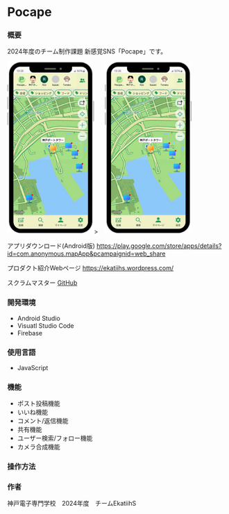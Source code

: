 # Pocape

### 概要
2024年度のチーム制作課題
新感覚SNS「Pocape」です。

<img width="200" alt="アプリ画像" src="https://github.com/KAZ02/Portfolio/blob/main/Team%20Works/4thGrade_Pocape/images/AppImage.jpeg">>&nbsp;&nbsp;&nbsp;
<img width="200" alt="アプリ概要" src="https://github.com/KAZ02/Portfolio/blob/main/Team%20Works/4thGrade_Pocape/images/AppImage.jpeg">


アプリダウンロード(Android版)
https://play.google.com/store/apps/details?id=com.anonymous.mapApp&pcampaignid=web_share

プロダクト紹介Webページ
<https://ekatiihs.wordpress.com/>

スクラムマスター [GitHub](https://github.com/KAZ02)

### 開発環境
- Android Studio
- Visuatl Studio Code
- Firebase

### 使用言語
- JavaScript

### 機能
- ポスト投稿機能
- いいね機能
- コメント/返信機能
- 共有機能
- ユーザー検索/フォロー機能
- カメラ合成機能

### 操作方法

### 作者
神戸電子専門学校　2024年度　チームEkatiihS
